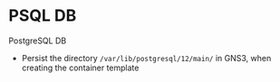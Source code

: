 # PSQL DB

PostgreSQL DB

* Persist the directory `/var/lib/postgresql/12/main/` in GNS3, when creating the container template 
